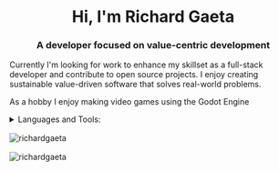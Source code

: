 <h1 align="center">Hi, I'm Richard Gaeta</h1>
<h3 align="center">A developer focused on value-centric development</h3>
<p>Currently I'm looking for work to enhance my skillset as a full-stack developer and contribute to open source projects. I enjoy creating sustainable value-driven software that solves real-world problems.</p>
<p>As a hobby I enjoy making video games using the Godot Engine</p>
<details>
  <summary>Languages and Tools:</summary>
  <div>
    <h4 align"left">Planning and General Use Tools</h4>
    <p align="left">
      <a href="https://git-scm.com/" target="_blank" rel="noreferrer"> <img src="https://www.vectorlogo.zone/logos/git-scm/git-scm-icon.svg" alt="git" width="40" height="40"/> </a>
      <a href="https://obsidian.md/" target="_blank" rel="noreferrer"> <img src="https://forum.obsidian.md/uploads/default/original/3X/a/9/a9a34885821fff8941270ccd6e2ca923c83801b2.png" alt="obsidian" width="40" height="40"/> </a>
      <a href="https://draw.io/" target="_blank" rel="noreferrer"> <img src="https://static-00.iconduck.com/assets.00/file-type-drawio-icon-2048x2048-dxjfklgq.png" alt="draw.io" width="40" height="40"/> </a>
    </p>
    <h4 align="left">WebDev Tools:</h4>
    <p align="left">
      <a href="https://www.w3.org/html/" target="_blank" rel="noreferrer"> <img src="https://raw.githubusercontent.com/devicons/devicon/master/icons/html5/html5-original-wordmark.svg" alt="html5" width="40" height="40"/> </a>
      <a href="https://www.w3schools.com/css/" target="_blank" rel="noreferrer"> <img src="https://raw.githubusercontent.com/devicons/devicon/master/icons/css3/css3-original-wordmark.svg" alt="css3" width="40" height="40"/> </a>
      <a href="https://developer.mozilla.org/en-US/docs/Web/JavaScript" target="_blank" rel="noreferrer"> <img src="https://raw.githubusercontent.com/devicons/devicon/master/icons/javascript/javascript-original.svg" alt="javascript" width="40" height="40"/> </a>
      <a href="https://nodejs.org" target="_blank" rel="noreferrer"> <img src="https://raw.githubusercontent.com/devicons/devicon/master/icons/nodejs/nodejs-original-wordmark.svg" alt="nodejs" width="40" height="40"/> </a>
      <a href="https://reactjs.org/" target="_blank" rel="noreferrer"> <img src="https://raw.githubusercontent.com/devicons/devicon/master/icons/react/react-original-wordmark.svg" alt="react" width="40" height="40"/> </a>
      <a href="https://tailwindcss.com/" target="_blank" rel="noreferrer"> <img src="https://www.vectorlogo.zone/logos/tailwindcss/tailwindcss-icon.svg" alt="tailwind" width="40" height="40"/> </a>
      <a href="https://www.typescriptlang.org/" target="_blank" rel="noreferrer"> <img src="https://raw.githubusercontent.com/devicons/devicon/master/icons/typescript/typescript-original.svg" alt="typescript" width="40" height="40"/> </a>
      <a href="https://www.postgresql.org/" target="_blank" rel="noreferrer"> <img src="https://raw.githubusercontent.com/devicons/devicon/master/icons/postgresql/postgresql-original-wordmark.svg" alt="postgresql" width="40" height="40"/> </a>
      <a href="https://nextjs.org/" target="_blank" rel="noreferrer"> <img src="https://cdn.worldvectorlogo.com/logos/nextjs-2.svg" alt="nextjs" width="40" height="40"/> </a>
      <a href="" target="_blank" rel="noreferrer"> <img src="https://encrypted-tbn0.gstatic.com/images?q=tbn:ANd9GcS5hPnQgYIb2fp0KenorFRSOXY268hay_nISrnJtv-6ng&s" alt="docker" width="40" height="40"/> </a>
    </p>
    <h4 align="left">GameDev Tools:</h4>
    <p align="left">
      <a href="https://www.w3schools.com/cs/" target="_blank" rel="noreferrer"> <img src="https://raw.githubusercontent.com/devicons/devicon/master/icons/csharp/csharp-original.svg" alt="csharp" width="40" height="40"/> </a>
      <a href="blender.org" target="_blank"><img src="https://upload.wikimedia.org/wikipedia/commons/thumb/0/0c/Blender_logo_no_text.svg/2503px-Blender_logo_no_text.svg.png" height="40" width="50"></img></a>
      <a href="https://www.aseprite.org/" target="_blank"><img src="https://seeklogo.com/images/A/aseprite-logo-DA614423D1-seeklogo.com.png" height="40" width="40"></img></a>
    </p>
  </div>
</details>

<p><img align="center" src="https://github-readme-stats.vercel.app/api/top-langs?username=richardgaeta&show_icons=true&locale=en&layout=compact" alt="richardgaeta" /></p>

<p><img align="center" src="https://github-readme-streak-stats.herokuapp.com/?user=richardgaeta&" alt="richardgaeta" /></p>
